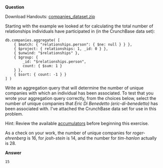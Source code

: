 
**Question**

Download Handouts: [companies_dataset.zip]()

Starting with the example we looked at for calculating the total number of relationships individuals have participated in (in the CrunchBase data set):

```
db.companies.aggregate( [
    { $match: { "relationships.person": { $ne: null } } },
    { $project: { relationships: 1, _id: 0 } },
    { $unwind: "$relationships" },
    { $group: {
        _id: "$relationships.person",
        count: { $sum: 1 }
    } },
    { $sort: { count: -1 } }
] )
```

Write an aggregation query that will determine the number of unique companies with which an individual has been associated. To test that you wrote your aggregation query correctly, from the choices below, select the number of unique companies that _Eric Di Benedetto (eric-di-benedetto)_ has been associated with. I've attached the CrunchBase data set for use in this problem.

Hint: Review the available [accumulators](https://docs.mongodb.org/manual/meta/aggregation-quick-reference/#accumulators) before beginning this exercise.

As a check on your work, the number of unique companies for _roger-ehrenberg_ is 16, for _josh-stein_ is 14, and the number for _tim-hanlon_ actually is 28.

**Answer**

```
15
```
